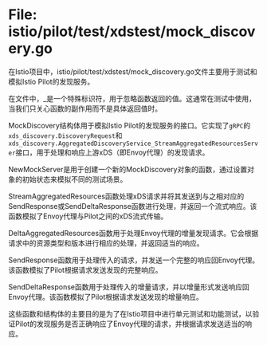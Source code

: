 # File: istio/pilot/test/xdstest/mock_discovery.go

在Istio项目中，istio/pilot/test/xdstest/mock_discovery.go文件主要用于测试和模拟Istio Pilot的发现服务。

在文件中，_是一个特殊标识符，用于忽略函数返回的值。这通常在测试中使用，当我们只关心函数的副作用而不是具体返回值时。

MockDiscovery结构体用于模拟Istio Pilot的发现服务的接口。它实现了`gRPC`的`xds_discovery.DiscoveryRequest`和`xds_discovery.AggregatedDiscoveryService_StreamAggregatedResourcesServer`接口，用于处理和响应上游xDS（即Envoy代理）的发现请求。

NewMockServer是用于创建一个新的MockDiscovery对象的函数，通过设置对象的初始状态来模拟不同的测试场景。

StreamAggregatedResources函数处理xDS请求并将其发送到与之相对应的SendResponse或SendDeltaResponse函数进行处理，并返回一个流式响应。该函数模拟了Envoy代理与Pilot之间的xDS流式传输。

DeltaAggregatedResources函数用于处理Envoy代理的增量发现请求。它会根据请求中的资源类型和版本进行相应的处理，并返回适当的响应。

SendResponse函数用于处理传入的请求，并发送一个完整的响应回Envoy代理。该函数模拟了Pilot根据请求发送发现的完整响应。

SendDeltaResponse函数用于处理传入的增量请求，并以增量形式发送响应回Envoy代理。该函数模拟了Pilot根据请求发送发现的增量响应。

这些函数和结构体的主要目的是为了在Istio项目中进行单元测试和功能测试，以验证Pilot的发现服务是否正确响应了Envoy代理的请求，并根据请求发送适当的响应。

